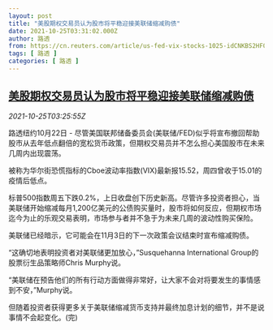 ```yaml
---
layout: post
title: "美股期权交易员认为股市将平稳迎接美联储缩减购债"
date: 2021-10-25T03:31:02.000Z
author: 路透
from: https://cn.reuters.com/article/us-fed-vix-stocks-1025-idCNKBS2HF05H
tags: [ 路透 ]
categories: [ 路透 ]
---
```

<!--1635132662000-->
[美股期权交易员认为股市将平稳迎接美联储缩减购债](https://cn.reuters.com/article/us-fed-vix-stocks-1025-idCNKBS2HF05H)
------

<div>
<div><i>2021-10-25T03:25:55Z</i></div><p>路透纽约10月22日 - 尽管美国联邦储备委员会(美联储/FED)似乎将宣布撤回帮助股市从去年低点翻倍的宽松货币政策，但期权交易员并不怎么担心美国股市在未来几周内出现震荡。</p><p>被称为华尔街恐慌指标的Cboe波动率指数(VIX)最新报15.52，周四曾收于15.01的疫情后低点。</p><p>标普500指数周五下跌0.2%，上日收盘创下历史新高。尽管许多投资者担心，当美联储开始缩减每月1,200亿美元的公债购买量时，股市将如何反应，但期权市场迄今为止的乐观交易表明，市场参与者并不急于为未来几周的波动性购买保险。</p><p>美联储已经暗示，它可能会在11月3日的下一次政策会议结束时宣布缩减购债。</p><p>“这确切地表明投资者对美联储更加放心，”Susquehanna International Group的股票衍生品策略师Chris Murphy说。</p><p>“美联储在预告他们的所有行动方面做得非常好，让大家不会对将要发生的事情感到不安，”Murphy说。</p><p>但随着投资者获得更多关于美联储缩减货币支持并最终加息计划的细节，并不是说事情不会起变化。(完)</p>
</div>
